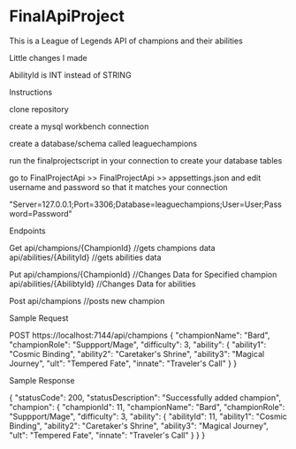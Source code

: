 # FinalApiProject
This is a League of Legends API of champions and their abilities

Little changes I made

AbilityId is INT instead of STRING

Instructions

clone repository

create a mysql workbench connection

create a database/schema called leaguechampions

run the finalprojectscript in your connection to create your database tables

go to FinalProjectApi >> FinalProjectApi >> appsettings.json and edit username and password so that it matches your connection

"Server=127.0.0.1;Port=3306;Database=leaguechampions;User=User;Password=Password"

Endpoints

  Get api/champions/{ChampionId} //gets champions data
      api/abilities/{AbilityId} //gets abilities data
      
  Put api/champions/{ChampionId} //Changes Data for Specified champion
      api/abilities/{AbilibtyId} //Changes Data for abilities
  
  Post api/champions //posts new champion

Sample Request

POST https://localhost:7144/api/champions
{
    "championName": "Bard",
    "championRole": "Suppport/Mage",
    "difficulty": 3,
    "ability": {
        "ability1": "Cosmic Binding",
        "ability2": "Caretaker's Shrine",
        "ability3": "Magical Journey",
        "ult": "Tempered Fate",
        "innate": "Traveler's Call"
    }
}

Sample Response

{
    "statusCode": 200,
    "statusDescription": "Successfully added champion",
    "champion": {
        "championId": 11,
        "championName": "Bard",
        "championRole": "Suppport/Mage",
        "difficulty": 3,
        "ability": {
            "abilityId": 11,
            "ability1": "Cosmic Binding",
            "ability2": "Caretaker's Shrine",
            "ability3": "Magical Journey",
            "ult": "Tempered Fate",
            "innate": "Traveler's Call"
        }
    }
}

